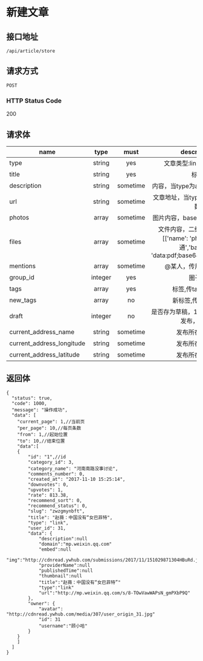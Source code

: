 # 新建文章

## 接口地址

`/api/article/store`

## 请求方式

`POST`

### HTTP Status Code

200

## 请求体

| name     | type     | must     | description |
|----------|:--------:|:--------:|:--------:|
| type   | string   | yes     | 文章类型:link,text,article |
| title   | string   | yes     | 标题 |
| description   | string   | sometime     | 内容，当type为article时传此参数 |
| url   | string   | sometime     | 文章地址，当type为link时传此参数 |
| photos   | array   | sometime     | 图片内容，base64格式或url格式 |
| files   | array   | sometime     | 文件内容，二维数组，格式：[['name': 'php从入门到精通','base64': 'data:pdf;base64,/988fdf/dfdf']] |
| mentions   | array   | sometime     | @某人，传用户id的数组 |
| group_id   | integer   | yes     | 圈子id |
| tags     | array    | yes      | 标签,传tag的value |
| new_tags     | array    | no      | 新标签,传标签名字 |
| draft     | integer    | no      | 是否存为草稿，1存为草稿，0立即发布，默认0 |
| current_address_name   | string   | sometime     | 发布所在地名字 |
| current_address_longitude   | string   | sometime     | 发布所在地经度 |
| current_address_latitude   | string   | sometime     | 发布所在地纬度 |



## 返回体

```json5
{
  "status": true,
  "code": 1000,
  "message": "操作成功",
  "data": [
    "current_page": 1,//当前页
    "per_page": 10,//每页条数
    "from": 1,//起始位置
    "to": 10,//结束位置
    "data":[
    {
        "id": "1",//id
        "category_id": 3,
        "category_name": "河南南路没事讨论",
        "comments_number": 0,
        "created_at": "2017-11-10 15:25:14",
        "downvotes": 0,
        "upvotes": 1,
        "rate": 813.38,
        "recommend_sort": 0,
        "recommend_status": 0,
        "slug": "zwzgmynbft",
        "title": "赵薇：中国没有“女巴菲特",
        "type": "link",
        "user_id": 31,
        "data": {
            "description":null
            "domain":"mp.weixin.qq.com"
            "embed":null
            "img":"http://cdnread.ywhub.com/submissions/2017/11/151029871304HBuRd.jpeg"
            "providerName":null
            "publishedTime":null
            "thumbnail":null
            "title":"赵薇：中国没有“女巴菲特”"
            "type":"link"
            "url":"http://mp.weixin.qq.com/s/8-TOwVawWAPsN_gmPXbP9Q"
        },
        "owner": {
            "avatar": "http://cdnread.ywhub.com/media/307/user_origin_31.jpg"
            "id": 31
            "username":"顾小哈"
        }
    }
    ]
  ]
}
``` 
